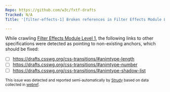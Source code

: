 ```yaml
---
Repo: https://github.com/w3c/fxtf-drafts
Tracked: N/A
Title: '[filter-effects-1] Broken references in Filter Effects Module Level 1'

---
```


While crawling [Filter Effects Module Level 1](https://drafts.fxtf.org/filter-effects-1/), the following links to other specifications were detected as pointing to non-existing anchors, which should be fixed:
* [ ] https://drafts.csswg.org/css-transitions/#animtype-length
* [ ] https://drafts.csswg.org/css-transitions/#animtype-number
* [ ] https://drafts.csswg.org/css-transitions/#animtype-shadow-list

<sub>This issue was detected and reported semi-automatically by [Strudy](https://github.com/w3c/strudy/) based on data collected in [webref](https://github.com/w3c/webref/).</sub>
